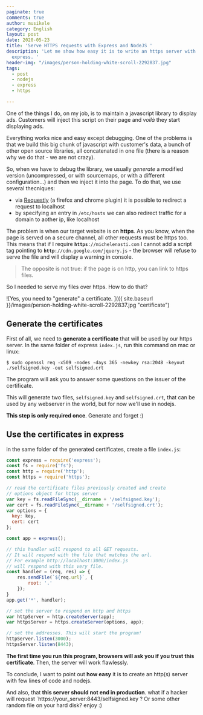 ```yaml
---
paginate: true
comments: true
author: musikele
category: English
layout: post
date: 2020-05-23
title: 'Serve HTTPS requests with Express and NodeJS '
description: 'Let me show how easy it is to write an https server with nodejs and
  express. '
header-img: "/images/person-holding-white-scroll-2292837.jpg"
tags:
  - post
  - nodejs
  - express
  - https

---
```

One of the things I do, on my job, is to maintain a javascript library to display ads. Customers will inject this script on their page and _voilà_ they start displaying ads.

Everything works nice and easy except debugging. One of the problems is that we build this big chunk of javascript with customer's data, a bunch of other open source libraries, all concatenated in one file (there is a reason why we do that - we are not crazy).

So, when we have to debug the library, we usually _generate_ a modified version (uncompressed, or with sourcemaps, or with a different configuration...) and then we inject it into the page. To do that, we use several thecniques:

* via [Requestly](https://www.requestly.in/ "Requestly.in") (a firefox and chrome plugin) it is possible to redirect a request to localhost
* by specifying an entry in `/etc/hosts` we can also redirect traffic for a domain to aother ip, like localhost

The problem is when our target website is on **https**. As you know, when the page is served on a secure channel, all other requests must be https too. This means that if I require **`https`**`://michelenasti.com` I cannot add a script tag pointing to **`http`**`://cdn.google.com/jquery.js` - the browser will refuse to serve the file and will display a warning in console.

> The opposite is not true: if the page is on http, you can link to https files.

So I needed to serve my files over https. How to do that?

![Yes, you need to "generate" a certificate. ]({{ site.baseurl }}/images/person-holding-white-scroll-2292837.jpg "certificate")

## Generate the certificates

First of all, we need to **generate a certificate** that will be used by our https server. In the same folder of express `index.js`, run this command on mac or linux:

```shell
$ sudo openssl req -x509 -nodes -days 365 -newkey rsa:2048 -keyout ./selfsigned.key -out selfsigned.crt
```

The program will ask you to answer some questions on the issuer of the certificate.

This will generate two files, `selfsigned.key` and `selfsigned.crt`, that can be used by any webserver in the world, but for now we'll use in nodejs.

**This step is only required once**. Generate and forget :) 

## Use the certificates in express

in the same folder of the generated certificates, create a file `index.js`:

```javascript
const express = require('express');
const fs = require('fs');
const http = require('http');
const https = require('https');

// read the certificate files previously created and create 
// options object for https server 
var key = fs.readFileSync(__dirname + '/selfsigned.key');
var cert = fs.readFileSync(__dirname + '/selfsigned.crt');
var options = {
  key: key,
  cert: cert
};

const app = express();

// this handler will respond to all GET requests. 
// It will respond with the file that matches the url. 
// For example http://localhost:3000/index.js 
// will respond with this very file. 
const handler = (req, res) => {
    res.sendFile(`${req.url}`, {
        root: '.'
    });
}
app.get('*', handler);

// set the server to respond on http and https 
var httpServer = http.createServer(app);
var httpsServer = https.createServer(options, app);

// set the addresses. This will start the program! 
httpServer.listen(3000);
httpsServer.listen(8443);
```

**The first time you run this program, browsers will ask you if you trust this certificate**. Then, the server will work flawlessly.

To conclude, I want to point out **how easy** it is to create an http(s) server with few lines of code and nodejs.

And also, that **this server should not end in production**. what if a hacker will request \`https://your_server:8443/selfsigned.key ? Or some other random file on your hard disk? enjoy :)